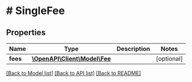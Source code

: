 # # SingleFee

## Properties

Name | Type | Description | Notes
------------ | ------------- | ------------- | -------------
**fees** | [**\OpenAPI\Client\Model\Fee**](Fee.md) |  | [optional]

[[Back to Model list]](../../README.md#models) [[Back to API list]](../../README.md#endpoints) [[Back to README]](../../README.md)
